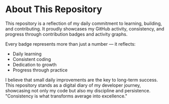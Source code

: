 # About This Repository
This repository is a reflection of my daily commitment to learning, building, and contributing. It proudly showcases my GitHub activity, consistency, and progress through contribution badges and activity graphs.

Every badge represents more than just a number — it reflects:

- Daily learning
- Consistent coding
- Dedication to growth
- Progress through practice

I believe that small daily improvements are the key to long-term success. This repository stands as a digital diary of my developer journey, showcasing not only my code but also my discipline and persistence.
"Consistency is what transforms average into excellence."





